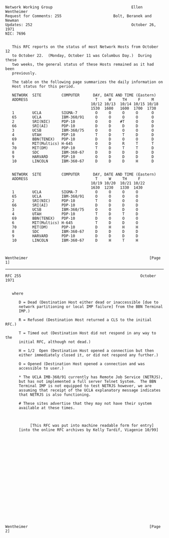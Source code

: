     Network Working Group                                   Ellen Wentheimer
    Request for Comments: 255                       Bolt, Beranek and Newman
    Updates: 252                                            October 26, 1971
    NIC: 7696


       This RFC reports on the status of most Network Hosts from October 12
       to October 22.  (Monday, October 11 was Columbus Day.)  During these
       two weeks, the general status of these Hosts remained as it had been
       previously.

       The table on the following page summarizes the daily information on
       Host status for this period.

       NETWORK  SITE         COMPUTER      DAY, DATE AND TIME (Eastern)
       ADDRESS                              T     W     TH     F     M
                                          10/12 10/13  10/14 10/15 10/18
                                          1530  1600   1600  1700  1730
       1        UCLA         SIGMA-7        O     O     O     O      O
       65       UCLA         IBM-360/91     O     O     O     O      O
       2        SRI(NIC)     PDP-10         O     O    #T     O      O
       66       SRI(AI)      PDP-10         D     D     D     D      D
       3        UCSB         IBM-360/75     O     O     O     O      O
       4        UTAH         PDP-10         T     D     T     D      D
       69       BBN(TENEX)   PDP-10         D     D     O     O      D
       6        MIT(Multics) H-645          O     D     R     T      T
       70       MIT(DM)      PDP-10         T     D     T     T      D
       8        SDC          IBM-360-67     D     D     D     D      D
       9        HARVARD      PDP-10         O     D     D     D      D
       10       LINCOLN      IBM-360-67     D     D     D     H      D


       NETWORK  SITE         COMPUTER      DAY, DATE AND TIME (Eastern)
       ADDRESS                              T     W     TH     F
                                          10/19 10/20  10/21 10/22
                                          1630  1230   1330  1430
       1        UCLA         SIGMA-7        O     O     O     O
       65       UCLA         IBM-360/91     O     O     O     O
       2        SRI(NIC)     PDP-10         T     O     O     O
       66       SRI(AI)      PDP-10         D     D     D     D
       3        UCSB         IBM-360/75     O     O     D     O
       4        UTAH         PDP-10         T     D     T     D
       69       BBN(TENEX)   PDP-10         D     O     O     O
       6        MIT(Multics) H-645          T     D     D     O
       70       MIT(DM)      PDP-10         D     H     H     H
       8        SDC          IBM-360-67     D     D     D     D
       9        HARVARD      PDP-10         D     D     D     D
       10       LINCOLN      IBM-360-67     D     H     T     H



    Wentheimer                                                      [Page 1]

------------------------------------------------------------------------

``` newpage
RFC 255                                                     October 1971


   where

      D = Dead (Destination Host either dead or inaccessible [due to
      network partitioning or local IMP failure] from the BBN Terminal
      IMP.)

      R = Refused (Destination Host returned a CLS to the initial RFC.)

      T = Timed out (Destination Host did not respond in any way to the
      initial RFC, although not dead.)

      H = 1/2  Open (Destination Host opened a connection but then
      either immediately closed it, or did not respond any further.)

      O = Opened (Destination Host opened a connection and was
      accessible to user.)

      * The UCLA IMB-360/91 currently has Remote Job Service (NETRJS),
      but has not implemented a full server Telnet System.  The BBN
      Terminal IMP is not equipped to test NETRJS however, we are
      assuming that receipt of the UCLA explanatory message indicates
      that NETRJS is also functioning.

      # These sites advertise that they may not have their system
      available at these times.



           [This RFC was put into machine readable form for entry]
      [into the online RFC archives by Kelly Tardif, Viagenie 10/99]





















Wentheimer                                                      [Page 2]
```
